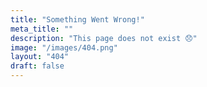 ```yaml
---
title: "Something Went Wrong!"
meta_title: ""
description: "This page does not exist 😞"
image: "/images/404.png"
layout: "404"
draft: false
---
```

